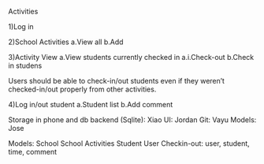 Activities

1)Log in

2)School Activities
  a.View all
  b.Add

3)Activity View
  a.View students currently checked in
    a.i.Check-out
  b.Check in studens

Users should be able to check-in/out students even if they weren’t checked-in/out properly from other activities.

4)Log in/out student
  a.Student list
  b.Add comment

Storage in phone and db backend (Sqlite):  Xiao
UI: Jordan
Git: Vayu
Models: Jose

Models:
School
School Activities
Student
User
Checkin-out: user, student, time, comment

